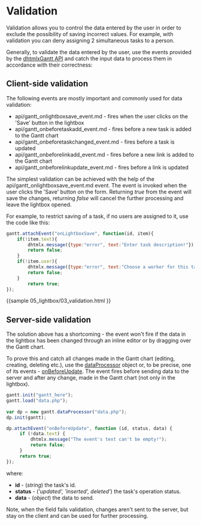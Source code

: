 Validation
====================

Validation allows you to control the data entered by the user in order to exclude the possibility of saving incorrect values. 
For example, with validation you can deny assigning 2 simultaneous tasks to a person.


Generally, to validate the data entered by the user, use the events provided by the [dhtmlxGantt API](api/refs/gantt_events.md) and catch the input data to process them in accordance with their correctness:

Client-side validation
--------------------------

The following events are mostly important and commonly used for data validation:

- api/gantt_onlightboxsave_event.md - fires when the user clicks on the 'Save' button in the lightbox
- api/gantt_onbeforetaskadd_event.md - fires before a new task is added to the Gantt chart
- api/gantt_onbeforetaskchanged_event.md - fires  before a task is updated
- api/gantt_onbeforelinkadd_event.md - fires before a new link is added to the Gantt chart
- api/gantt_onbeforelinkupdate_event.md - fires before a link is updated

The simplest validation can be achieved with the help of the api/gantt_onlightboxsave_event.md event. The event is invoked when the user clicks the 'Save' button on the form. 
Returning *true* from the event will save the changes, returning *false* will cancel the further processing and leave the lightbox opened.

For example, to restrict saving of a task, if no users are assigned to it, use the code like this:

~~~js
gantt.attachEvent("onLightboxSave", function(id, item){
	if(!item.text){
		dhtmlx.message({type:"error", text:"Enter task description!"});
		return false;
	}
	if(!item.user){
		dhtmlx.message({type:"error", text:"Choose a worker for this task!"});
		return false;
	}
		return true;
});
~~~
{{sample
	05_lightbox/03_validation.html
}}


Server-side validation
-----------------------------

The solution above has a shortcoming - the event won't fire if the data in the lightbox has been changed through an inline editor  or by dragging over the Gantt chart.

To prove this and catch all changes made in the Gantt chart (editing, creating, deleting etc.),  use the [dataProcessor](desktop/server_side.md) object or, to be precise, one of its events - 
[onBeforeUpdate](https://docs.dhtmlx.com/api__dataprocessor_onbeforeupdate_event.html). The event fires before sending data to the server and after any change, made in the Gantt chart (not only in the lightbox).

~~~js
gantt.init("gantt_here");
gantt.load("data.php");
 
var dp = new gantt.dataProcessor("data.php");
dp.init(gantt);

dp.attachEvent("onBeforeUpdate", function (id, status, data) {
     if (!data.text) {
         dhtmlx.message("The event's text can't be empty!");
         return false;
     }
     return true;
});
~~~
 
where:

- **id** - (*string*) the task's id.
- **status** - (*'updated', 'inserted', deleted'*) the task's operation status.
- **data** - (*object*) the data to send.

Note, when the field fails validation, changes aren't sent to the server, but stay on the client and can be used for further processing.